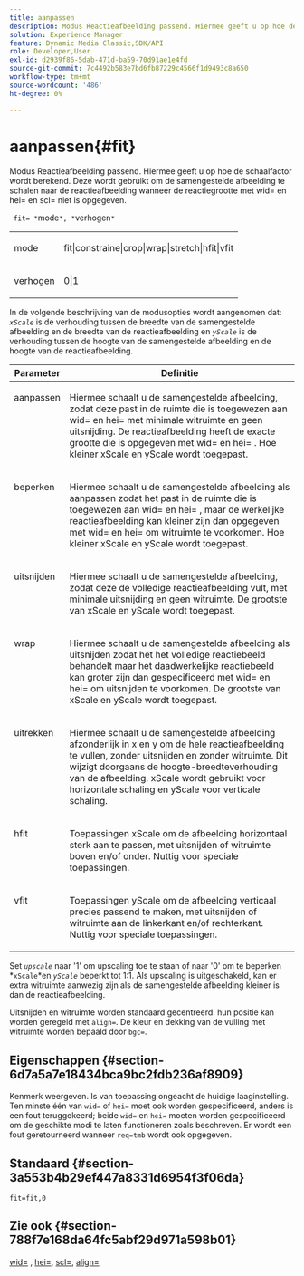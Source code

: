 ```yaml
---
title: aanpassen
description: Modus Reactieafbeelding passend. Hiermee geeft u op hoe de schaalfactor wordt berekend. Deze wordt gebruikt om de samengestelde afbeelding te schalen naar de reactieafbeelding wanneer de reactiegrootte met wid= en hei= en scl= niet is opgegeven.
solution: Experience Manager
feature: Dynamic Media Classic,SDK/API
role: Developer,User
exl-id: d2939f86-5dab-471d-ba59-70d91ae1e4fd
source-git-commit: 7c4492b583e7bd6fb87229c4566f1d9493c8a650
workflow-type: tm+mt
source-wordcount: '486'
ht-degree: 0%

---
```


# aanpassen{#fit}

Modus Reactieafbeelding passend. Hiermee geeft u op hoe de schaalfactor wordt berekend. Deze wordt gebruikt om de samengestelde afbeelding te schalen naar de reactieafbeelding wanneer de reactiegrootte met wid= en hei= en scl= niet is opgegeven.

` fit= *`mode`*, *`verhogen`*`

<table id="simpletable_50FBDC6B7CB2448891DD0F491DEB5ACF"> 
 <tr class="strow"> 
  <td class="stentry"> <p> <span class="codeph"> <span class="varname"> mode </span> </span> </p> </td> 
  <td class="stentry"> <p> <span class="codeph"> fit|constraine|crop|wrap|stretch|hfit|vfit </span> </p> </td> 
 </tr> 
 <tr class="strow"> 
  <td class="stentry"> <p> <span class="codeph"> <span class="varname"> verhogen </span> </span> </p> </td> 
  <td class="stentry"> <p> <span class="codeph"> 0|1 </span> </p> </td> 
 </tr> 
</table>

In de volgende beschrijving van de modusopties wordt aangenomen dat: *`xScale`* is de verhouding tussen de breedte van de samengestelde afbeelding en de breedte van de reactieafbeelding en *`yScale`* is de verhouding tussen de hoogte van de samengestelde afbeelding en de hoogte van de reactieafbeelding.

<table id="table_33408ECA9D164AFAA249F8589060545E"> 
 <thead> 
  <tr> 
   <th colname="col1" class="entry"> Parameter </th> 
   <th colname="col2" class="entry"> Definitie </th> 
  </tr> 
 </thead>
 <tbody> 
  <tr valign="top"> 
   <td colname="col1"> <p> <span class="codeph"> aanpassen </span> </p> </td> 
   <td colname="col2"> <p>Hiermee schaalt u de samengestelde afbeelding, zodat deze past in de ruimte die is toegewezen aan <span class="codeph"> wid= </span> en <span class="codeph"> hei= </span>met minimale witruimte en geen uitsnijding. De reactieafbeelding heeft de exacte grootte die is opgegeven met <span class="codeph"> wid= </span> en <span class="codeph"> hei= </span>. Hoe kleiner <span class="varname"> xScale </span> en <span class="varname"> yScale </span> wordt toegepast. </p> </td> 
  </tr> 
  <tr valign="top"> 
   <td colname="col1"> <p> <span class="codeph"> beperken </span> </p> </td> 
   <td colname="col2"> <p>Hiermee schaalt u de samengestelde afbeelding als <span class="codeph"> aanpassen </span> zodat het past in de ruimte die is toegewezen aan <span class="codeph"> wid= </span> en <span class="codeph"> hei= </span>, maar de werkelijke reactieafbeelding kan kleiner zijn dan opgegeven met <span class="codeph"> wid= </span> en <span class="codeph"> hei= </span> om witruimte te voorkomen. Hoe kleiner <span class="varname"> xScale </span> en <span class="varname"> yScale </span> wordt toegepast. </p> </td> 
  </tr> 
  <tr valign="top"> 
   <td colname="col1"> <p> <span class="codeph"> uitsnijden </span> </p> </td> 
   <td colname="col2"> <p>Hiermee schaalt u de samengestelde afbeelding, zodat deze de volledige reactieafbeelding vult, met minimale uitsnijding en geen witruimte. De grootste van <span class="varname"> xScale </span> en <span class="varname"> yScale </span> wordt toegepast. </p> </td> 
  </tr> 
  <tr valign="top"> 
   <td colname="col1"> <p> <span class="codeph"> wrap </span> </p> </td> 
   <td colname="col2"> <p>Hiermee schaalt u de samengestelde afbeelding als <span class="codeph"> uitsnijden </span> zodat het het volledige reactiebeeld behandelt maar het daadwerkelijke reactiebeeld kan groter zijn dan gespecificeerd met <span class="codeph"> wid= </span> en <span class="codeph"> hei= </span> om uitsnijden te voorkomen. De grootste van <span class="varname"> xScale </span> en <span class="varname"> yScale </span>wordt toegepast. </p> </td> 
  </tr> 
  <tr valign="top"> 
   <td colname="col1"> <p> <span class="codeph"> uitrekken </span> </p> </td> 
   <td colname="col2"> <p>Hiermee schaalt u de samengestelde afbeelding afzonderlijk in x en y om de hele reactieafbeelding te vullen, zonder uitsnijden en zonder witruimte. Dit wijzigt doorgaans de hoogte-breedteverhouding van de afbeelding. <span class="varname"> xScale </span> wordt gebruikt voor horizontale schaling en <span class="varname"> yScale </span> voor verticale schaling. </p> </td> 
  </tr> 
  <tr valign="top"> 
   <td colname="col1"> <p> <span class="codeph"> hfit </span> </p> </td> 
   <td colname="col2"> <p>Toepassingen <span class="varname"> xScale </span> om de afbeelding horizontaal sterk aan te passen, met uitsnijden of witruimte boven en/of onder. Nuttig voor speciale toepassingen. </p> </td> 
  </tr> 
  <tr valign="top"> 
   <td colname="col1"> <p> <span class="codeph"> vfit </span> </p> </td> 
   <td colname="col2"> <p>Toepassingen <span class="varname"> yScale </span> om de afbeelding verticaal precies passend te maken, met uitsnijden of witruimte aan de linkerkant en/of rechterkant. Nuttig voor speciale toepassingen. </p> </td> 
  </tr> 
 </tbody> 
</table>

Set *`upscale`* naar &#39;1&#39; om upscaling toe te staan of naar &#39;0&#39; om te beperken *`xScale`*en *`yScale`* beperkt tot 1:1. Als upscaling is uitgeschakeld, kan er extra witruimte aanwezig zijn als de samengestelde afbeelding kleiner is dan de reactieafbeelding.

Uitsnijden en witruimte worden standaard gecentreerd. hun positie kan worden geregeld met `align=`. De kleur en dekking van de vulling met witruimte worden bepaald door `bgc=`.

## Eigenschappen {#section-6d7a5a7e18434bca9bc2fdb236af8909}

Kenmerk weergeven. Is van toepassing ongeacht de huidige laaginstelling. Ten minste één van `wid=` of `hei=` moet ook worden gespecificeerd, anders is een fout teruggekeerd; beide `wid=` en `hei=` moeten worden gespecificeerd om de geschikte modi te laten functioneren zoals beschreven. Er wordt een fout geretourneerd wanneer `req=tmb` wordt ook opgegeven.

## Standaard {#section-3a553b4b29ef447a8331d6954f3f06da}

`fit=fit,0`

## Zie ook {#section-788f7e168da64fc5abf29d971a598b01}

[wid=](../../../../../is-api/http-ref/image-serving-api-ref/c-http-protocol-reference/c-command-reference/r-is-http-wid.md#reference-bfeadcb67bf4485f851eb21345527e47) , [hei=](../../../../../is-api/http-ref/image-serving-api-ref/c-http-protocol-reference/c-command-reference/r-is-http-hei.md#reference-6d6f556ccc0e4b98a815e8a5c1944a96), [scl=](../../../../../is-api/http-ref/image-serving-api-ref/c-http-protocol-reference/c-command-reference/r-scl.md#reference-b2a74e493d0d407e98fe350551ba3fcc), [align=](../../../../../is-api/http-ref/image-serving-api-ref/c-http-protocol-reference/c-command-reference/r-align.md#reference-b7d6b87c75124d78884f916dd6544bc7)

